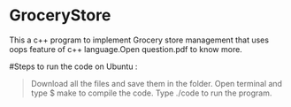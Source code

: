 # GroceryStore
This a c++ program to implement Grocery store management that uses oops feature of c++ language.Open question.pdf to know more.

#Steps to run the code on Ubuntu :
> Download all the files and save them in the folder.
> Open terminal and type $ make to compile the code.
> Type ./code to run the program.
